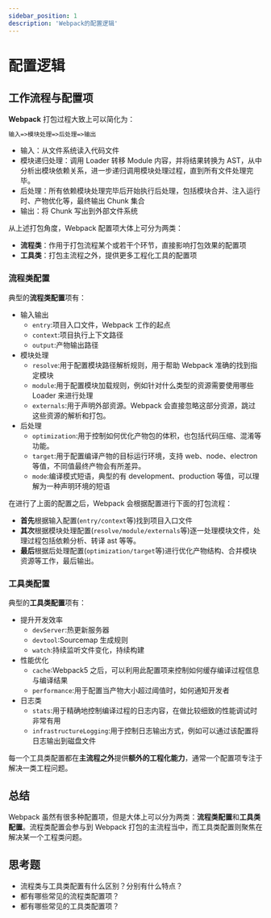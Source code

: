 ```yaml
---
sidebar_position: 1
description: 'Webpack的配置逻辑'
---
```


# 配置逻辑

## 工作流程与配置项

**Webpack** 打包过程大致上可以简化为：

```txt
输入=>模块处理=>后处理=>输出
```

- 输入：从文件系统读入代码文件
- 模块递归处理：调用 Loader 转移 Module 内容，并将结果转换为 AST，从中分析出模块依赖关系，进一步递归调用模块处理过程，直到所有文件处理完毕。
- 后处理：所有依赖模块处理完毕后开始执行后处理，包括模块合并、注入运行时、产物优化等，最终输出 Chunk 集合
- 输出：将 Chunk 写出到外部文件系统

从上述打包角度，Webpack 配置项大体上可分为两类：

- **流程类**：作用于打包流程某个或若干个环节，直接影响打包效果的配置项
- **工具类**：打包主流程之外，提供更多工程化工具的配置项

### 流程类配置

典型的**流程类配置**项有：

- 输入输出
  - `entry`:项目入口文件，Webpack 工作的起点
  - `context`:项目执行上下文路径
  - `output`:产物输出路径
- 模块处理
  - `resolve`:用于配置模块路径解析规则，用于帮助 Webpack 准确的找到指定模块
  - `module`:用于配置模块加载规则，例如针对什么类型的资源需要使用哪些 Loader 来进行处理
  - `externals`:用于声明外部资源。Webpack 会直接忽略这部分资源，跳过这些资源的解析和打包。
- 后处理
  - `optimization`:用于控制如何优化产物包的体积，也包括代码压缩、混淆等功能。
  - `target`:用于配置编译产物的目标运行环境，支持 web、node、electron 等值，不同值最终产物会有所差异。
  - `mode`:编译模式短语，典型的有 development、production 等值，可以理解为一种声明环境的短语

在进行了上面的配置之后，Webpack 会根据配置进行下面的打包流程：

- **首先**根据输入配置(`entry/context`等)找到项目入口文件
- **其次**根据模块处理配置(`resolve/module/externals`等)逐一处理模块文件，处理过程包括依赖分析、转译 ast 等等。
- **最后**根据后处理配置(`optimization/target`等)进行优化产物结构、合并模块资源等工作，最后输出。

### 工具类配置

典型的**工具类配置**项有：

- 提升开发效率
  - `devServer`:热更新服务器
  - `devtool`:Sourcemap 生成规则
  - `watch`:持续监听文件变化，持续构建
- 性能优化
  - `cache`:Webpack5 之后，可以利用此配置项来控制如何缓存编译过程信息与编译结果
  - `performance`:用于配置当产物大小超过阈值时，如何通知开发者
- 日志类
  - `stats`:用于精确地控制编译过程的日志内容，在做比较细致的性能调试时非常有用
  - `infrastructureLogging`:用于控制日志输出方式，例如可以通过该配置将日志输出到磁盘文件

每一个工具类配置都在**主流程之外**提供**额外的工程化能力**，通常一个配置项专注于解决一类工程问题。

## 总结

Webpack 虽然有很多种配置项，但是大体上可以分为两类：**流程类配置**和**工具类配置**。流程类配置会参与到 Webpack 打包的主流程当中，而工具类配置则聚焦在解决某一个工程类问题。

## 思考题

- 流程类与工具类配置有什么区别？分别有什么特点？
- 都有哪些常见的流程类配置项？
- 都有哪些常见的工具类配置项？
